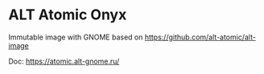 # ALT Atomic Onyx

Immutable image with GNOME based on https://github.com/alt-atomic/alt-image 

Doc: https://atomic.alt-gnome.ru/
